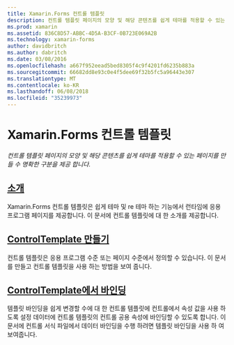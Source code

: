 ```yaml
---
title: Xamarin.Forms 컨트롤 템플릿
description: 컨트롤 템플릿 페이지의 모양 및 해당 콘텐츠를 쉽게 테마를 적용할 수 있는 페이지를 만들 수 명확한 구분을 제공 합니다.
ms.prod: xamarin
ms.assetid: 836C8D57-ABBC-4D5A-B3CF-0B723E069A2B
ms.technology: xamarin-forms
author: davidbritch
ms.author: dabritch
ms.date: 03/08/2016
ms.openlocfilehash: a667f952eead5bed8305f4c9f4201fd6235b883a
ms.sourcegitcommit: 66682dd8e93c0e4f5dee69f32b5fc5a96443e307
ms.translationtype: MT
ms.contentlocale: ko-KR
ms.lasthandoff: 06/08/2018
ms.locfileid: "35239973"
---
```

# <a name="xamarinforms-control-templates"></a>Xamarin.Forms 컨트롤 템플릿

_컨트롤 템플릿 페이지의 모양 및 해당 콘텐츠를 쉽게 테마를 적용할 수 있는 페이지를 만들 수 명확한 구분을 제공 합니다._

## <a name="introductionintroductionmd"></a>[소개](introduction.md)

Xamarin.Forms 컨트롤 템플릿은 쉽게 테마 및 re 테마 하는 기능에서 런타임에 응용 프로그램 페이지를 제공합니다. 이 문서에 컨트롤 템플릿에 대 한 소개를 제공합니다.

## <a name="creating-a-controltemplatecreatingmd"></a>[ControlTemplate 만들기](creating.md)

컨트롤 템플릿은 응용 프로그램 수준 또는 페이지 수준에서 정의할 수 있습니다. 이 문서를 만들고 컨트롤 템플릿을 사용 하는 방법을 보여 줍니다.

## <a name="binding-from-a-controltemplatetemplate-bindingmd"></a>[ControlTemplate에서 바인딩](template-binding.md)

템플릿 바인딩을 쉽게 변경할 수에 대 한 컨트롤 템플릿에 컨트롤에서 속성 값을 사용 하도록 설정 데이터에 컨트롤 템플릿의 컨트롤 공용 속성에 바인딩할 수 있도록 합니다. 이 문서에 컨트롤 서식 파일에서 데이터 바인딩을 수행 하려면 템플릿 바인딩을 사용 하 여 보여줍니다.
